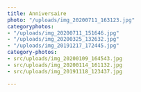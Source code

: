 ```yaml
---
title: Anniversaire
photo: "/uploads/img_20200711_163123.jpg"
categoryphotos:
- "/uploads/img_20200711_151646.jpg"
- "/uploads/img_20200325_132632.jpg"
- "/uploads/img_20191217_172445.jpg"
category-photos:
- src/uploads/img_20200109_164543.jpg
- src/uploads/img_20200114_161132.jpg
- src/uploads/img_20191118_123437.jpg

---
```

